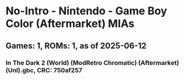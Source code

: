 # No-Intro - Nintendo - Game Boy Color (Aftermarket) MIAs
## Games: 1, ROMs: 1, as of 2025-06-12

### In The Dark 2 (World) (ModRetro Chromatic) (Aftermarket) (Unl).gbc, CRC: 750af257
